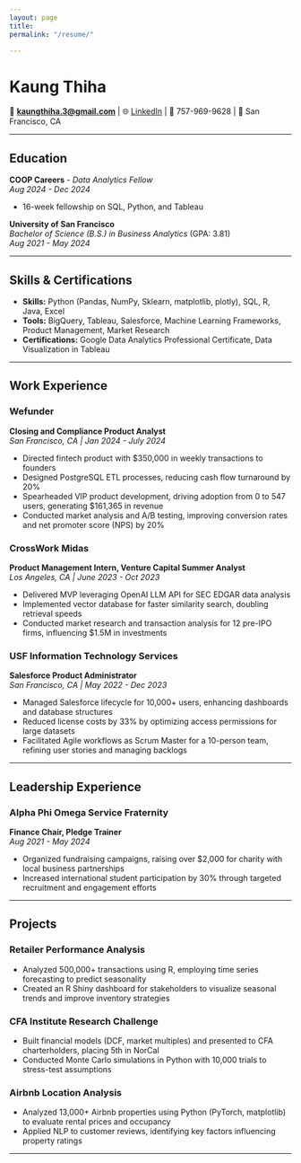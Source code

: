 ```yaml
---
layout: page
title: 
permalink: "/resume/"

---
```



# Kaung Thiha  
📧 **kaungthiha.3@gmail.com** | 🌐 [LinkedIn](https://www.linkedin.com/in/kaungthiha) | 📱 757-969-9628 | 📍 San Francisco, CA  

---

## Education  
**COOP Careers** - *Data Analytics Fellow*  
_Aug 2024 - Dec 2024_  
- 16-week fellowship on SQL, Python, and Tableau  

**University of San Francisco**  
*Bachelor of Science (B.S.) in Business Analytics* (GPA: 3.81)  
_Aug 2021 - May 2024_

---

## Skills & Certifications  
- **Skills:** Python (Pandas, NumPy, Sklearn, matplotlib, plotly), SQL, R, Java, Excel  
- **Tools:** BigQuery, Tableau, Salesforce, Machine Learning Frameworks, Product Management, Market Research  
- **Certifications:** Google Data Analytics Professional Certificate, Data Visualization in Tableau  

---

## Work Experience  

### **Wefunder**  
**Closing and Compliance Product Analyst**  
_San Francisco, CA | Jan 2024 - July 2024_  
- Directed fintech product with $350,000 in weekly transactions to founders  
- Designed PostgreSQL ETL processes, reducing cash flow turnaround by 20%  
- Spearheaded VIP product development, driving adoption from 0 to 547 users, generating $161,365 in revenue  
- Conducted market analysis and A/B testing, improving conversion rates and net promoter score (NPS) by 20%  

### **CrossWork Midas**  
**Product Management Intern, Venture Capital Summer Analyst**  
_Los Angeles, CA | June 2023 - Oct 2023_  
- Delivered MVP leveraging OpenAI LLM API for SEC EDGAR data analysis  
- Implemented vector database for faster similarity search, doubling retrieval speeds  
- Conducted market research and transaction analysis for 12 pre-IPO firms, influencing $1.5M in investments  

### **USF Information Technology Services**  
**Salesforce Product Administrator**  
_San Francisco, CA | May 2022 - Dec 2023_  
- Managed Salesforce lifecycle for 10,000+ users, enhancing dashboards and database structures  
- Reduced license costs by 33% by optimizing access permissions for large datasets  
- Facilitated Agile workflows as Scrum Master for a 10-person team, refining user stories and managing backlogs  

---

## Leadership Experience  

### **Alpha Phi Omega Service Fraternity**  
**Finance Chair, Pledge Trainer**  
_Aug 2021 - May 2024_  
- Organized fundraising campaigns, raising over $2,000 for charity with local business partnerships  
- Increased international student participation by 30% through targeted recruitment and engagement efforts  

---

## Projects  

### **Retailer Performance Analysis**  
- Analyzed 500,000+ transactions using R, employing time series forecasting to predict seasonality  
- Created an R Shiny dashboard for stakeholders to visualize seasonal trends and improve inventory strategies  

### **CFA Institute Research Challenge**  
- Built financial models (DCF, market multiples) and presented to CFA charterholders, placing 5th in NorCal  
- Conducted Monte Carlo simulations in Python with 10,000 trials to stress-test assumptions  

### **Airbnb Location Analysis**  
- Analyzed 13,000+ Airbnb properties using Python (PyTorch, matplotlib) to evaluate rental prices and occupancy  
- Applied NLP to customer reviews, identifying key factors influencing property ratings  

---
